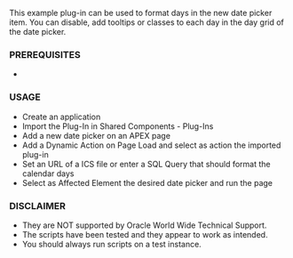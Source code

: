 This example plug-in can be used to format days in the new date picker item. You can disable, add tooltips or classes to each day in the day grid of the date picker.

### PREREQUISITES

-

### USAGE

* Create an application
* Import the Plug-In in Shared Components - Plug-Ins
* Add a new date picker on an APEX page
* Add a Dynamic Action on Page Load and select as action the imported plug-in
* Set an URL of a ICS file or enter a SQL Query that should format the calendar days
* Select as Affected Element the desired date picker and run the page

### DISCLAIMER

*  They are NOT supported by Oracle World Wide Technical Support.
*  The scripts have been tested and they appear to work as intended.
*  You should always run scripts on a test instance.
